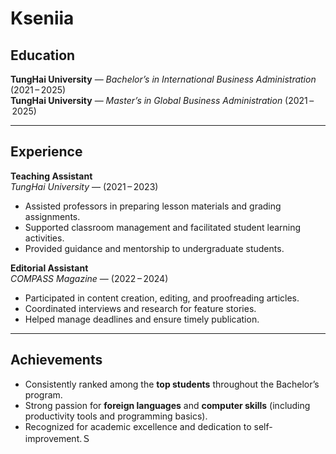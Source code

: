 # Kseniia

## Education  
**TungHai University** — *Bachelor’s in International Business Administration* (2021 – 2025)  
**TungHai University** — *Master’s in Global Business Administration* (2021 – 2025)  

---

## Experience  

**Teaching Assistant**  
*TungHai University* — (2021 – 2023)  
- Assisted professors in preparing lesson materials and grading assignments.  
- Supported classroom management and facilitated student learning activities.  
- Provided guidance and mentorship to undergraduate students.  

**Editorial Assistant**  
*COMPASS Magazine* — (2022 – 2024)  
- Participated in content creation, editing, and proofreading articles.  
- Coordinated interviews and research for feature stories.  
- Helped manage deadlines and ensure timely publication.  

---

## Achievements  
- Consistently ranked among the **top students** throughout the Bachelor’s program.  
- Strong passion for **foreign languages** and **computer skills** (including productivity tools and programming basics).  
- Recognized for academic excellence and dedication to self-improvement.Ｓ